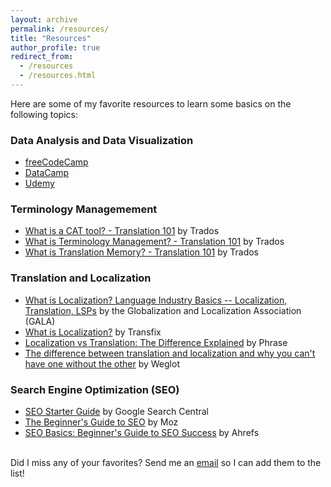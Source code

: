 ```yaml
---
layout: archive
permalink: /resources/
title: "Resources"
author_profile: true
redirect_from: 
  - /resources
  - /resources.html
---
```


Here are some of my favorite resources to learn some basics on the following topics:

### Data Analysis and Data Visualization
* [freeCodeCamp](https://www.freecodecamp.org/)
* [DataCamp](https://www.datacamp.com/)
* [Udemy](https://www.udemy.com/)

### Terminology Managemement
* [What is a CAT tool? - Translation 101](https://www.youtube.com/watch?v=5GhX1XA_vsA&list=PLeCTib6EEYZH5IdtzMbvYY11X4HuhJA0k&index=10&ab_channel=Trados) by Trados
* [What is Terminology Management? - Translation 101](https://www.youtube.com/watch?v=ACW9VFDwmww&list=PLeCTib6EEYZH5IdtzMbvYY11X4HuhJA0k&index=48&ab_channel=Trados) by Trados
* [What is Translation Memory? - Translation 101](https://www.youtube.com/watch?v=MmsBe7BitG4&list=PLeCTib6EEYZH5IdtzMbvYY11X4HuhJA0k&index=49&ab_channel=Trados) by Trados

### Translation and Localization
* [What is Localization? Language Industry Basics -- Localization, Translation, LSPs](https://www.youtube.com/watch?v=VhGlcy8rVoI&ab_channel=GlobalizationandLocalizationAssociation%28GALA%29) by the Globalization and Localization Association (GALA)
* [What is Localization?](https://www.youtube.com/watch?v=lwzxEIIST78&ab_channel=Transifex) by Transfix
* [Localization vs Translation: The Difference Explained](https://phrase.com/blog/posts/localization-isnt-just-about-translation/) by Phrase
* [The difference between translation and localization and why you can't have one without the other](https://www.weglot.com/blog/translation-and-localization) by Weglot

### Search Engine Optimization (SEO)
* [SEO Starter Guide](https://developers.google.com/search/docs) by Google Search Central
* [The Beginner's Guide to SEO](https://moz.com/beginners-guide-to-seo) by Moz
* [SEO Basics: Beginner's Guide to SEO Success](https://ahrefs.com/blog/seo-basics/) by Ahrefs

<br>Did I miss any of your favorites? Send me an [email](mailto:lauradcummings@yahoo.com) so I can add them to the list!
